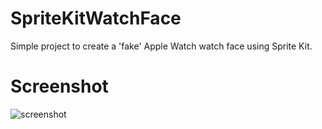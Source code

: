 # SpriteKitWatchFace
Simple project to create a 'fake' Apple Watch watch face using Sprite Kit.

# Screenshot
![screenshot](https://upload-images.jianshu.io/upload_images/12820755-b08d0db97eeb9a0e.jpg)

